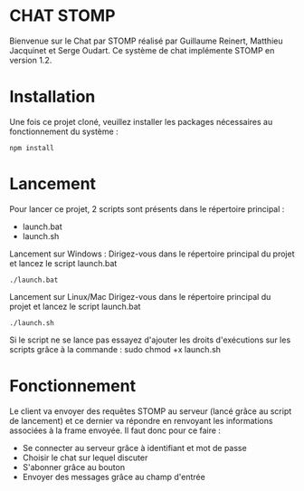 # CHAT STOMP
Bienvenue sur le Chat par STOMP réalisé par Guillaume Reinert, Matthieu Jacquinet et Serge Oudart.
Ce système de chat implémente STOMP en version 1.2.

# Installation 
Une fois ce projet cloné, veuillez installer les packages nécessaires au fonctionnement du système :
```
npm install
```

# Lancement
Pour lancer ce projet, 2 scripts sont présents dans le répertoire principal :
 - launch.bat
 - launch.sh 

Lancement sur Windows : 
Dirigez-vous dans le répertoire principal du projet et lancez le script launch.bat
```
./launch.bat
```

Lancement sur Linux/Mac
Dirigez-vous dans le répertoire principal du projet et lancez le script launch.bat
```
./launch.sh
```
Si le script ne se lance pas essayez d'ajouter les droits d'exécutions sur les scripts grâce à la commande : sudo chmod +x launch.sh

# Fonctionnement
Le client va envoyer des requêtes STOMP au serveur (lancé grâce au script de lancement) et ce dernier va répondre en renvoyant les informations associées
à la frame envoyée.
Il faut donc pour ce faire : 
 - Se connecter au serveur grâce à identifiant et mot de passe
 - Choisir le chat sur lequel discuter
 - S'abonner grâce au bouton
 - Envoyer des messages grâce au champ d'entrée
